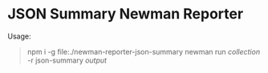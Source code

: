 # JSON Summary Newman Reporter

Usage:
> npm i -g file:./newman-reporter-json-summary
> newman run *collection* -r json-summary *output*

